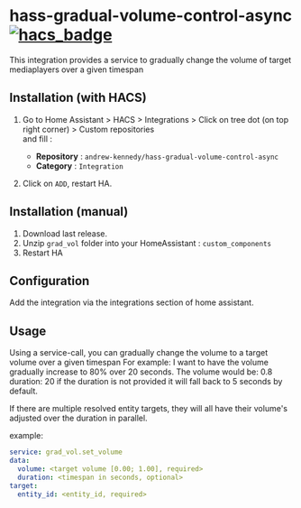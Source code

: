 # hass-gradual-volume-control-async  [![hacs_badge](https://img.shields.io/badge/HACS-Custom-41BDF5.svg?style=for-the-badge)](https://github.com/hacs/integration)
 This integration provides a service to gradually change the volume of target mediaplayers over a given timespan
## Installation (with HACS)

1. Go to Home Assistant > HACS > Integrations > Click on tree dot (on top right corner) > Custom repositories \
and fill :
   * **Repository** :  `andrew-kennedy/hass-gradual-volume-control-async`
   * **Category** : `Integration` 

2. Click on `ADD`, restart HA.

## Installation (manual)
1. Download last release.
2. Unzip `grad_vol` folder into your HomeAssistant : `custom_components`
3. Restart HA

## Configuration

Add the integration via the integrations section of home assistant.

## Usage

Using a service-call, you can gradually change the volume to a target volume over a given timespan
For example: I want to have the volume gradually increase to 80% over 20 seconds.
The volume would be: 0.8
duration: 20
if the duration is not provided it will fall back to 5 seconds by default.

If there are multiple resolved entity targets, they will all have their volume's adjusted over the duration in parallel.

example:
``` YAML
service: grad_vol.set_volume
data:
  volume: <target volume [0.00; 1.00], required>
  duration: <timespan in seconds, optional>
target:
  entity_id: <entity_id, required>
``` 
